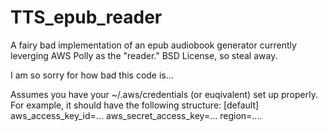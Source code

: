 # TTS_epub_reader
A fairy bad implementation of an epub audiobook generator currently leverging AWS Polly as the "reader." BSD License, so steal away.

I am so sorry for how bad this code is...

Assumes you have your ~/.aws/credentials (or euqivalent) set up properly. For example, it should have the following structure:
  [default]
  aws_access_key_id=...
  aws_secret_access_key=...
  region=....

